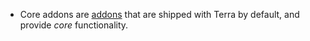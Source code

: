 - Core addons are [addons](Addon) that are shipped with Terra by default, and provide *core* functionality.